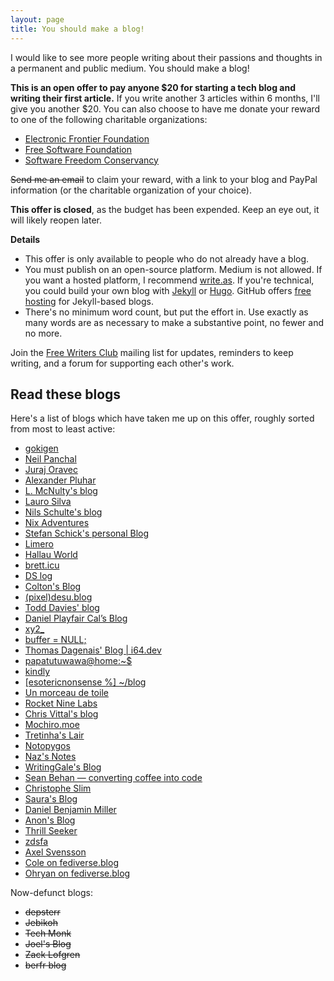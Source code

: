 ```yaml
---
layout: page
title: You should make a blog!
---
```


I would like to see more people writing about their passions and thoughts in a
permanent and public medium. You should make a blog!

**This is an open offer to pay anyone $20 for starting a tech blog and writing
their first article.** If you write another 3 articles within 6 months, I'll
give you another $20. You can also choose to have me donate your reward to one
of the following charitable organizations:

- [Electronic Frontier Foundation](https://www.eff.org/)
- [Free Software Foundation](https://www.fsf.org/)
- [Software Freedom Conservancy](https://sfconservancy.org/)

<!--
[Send me an email](mailto:sir@cmpwn.com) to claim your reward, with a link to
your blog and PayPal information (or the charitable organization of your
choice).
-->

~~Send me an email~~ to claim your reward, with a link to
your blog and PayPal information (or the charitable organization of your
choice).

<!--
The remaining budget for this blog will accomodate **one** new blog, first come
first served.
-->

**This offer is closed**, as the budget has been expended. Keep an eye out, it
will likely reopen later.

**Details**

- This offer is only available to people who do not already have a blog.
- You must publish on an open-source platform. Medium is not allowed. If you
  want a hosted platform, I recommend [write.as](https://write.as). If you're
  technical, you could build your own blog with [Jekyll](https://jekyllrb.com/)
  or [Hugo](https://gohugo.io/). GitHub offers [free
  hosting](https://pages.github.com/) for Jekyll-based blogs.
- There's no minimum word count, but put the effort in. Use exactly as many
  words are as necessary to make a substantive point, no fewer and no more.

Join the [Free Writers Club](https://lists.sr.ht/~sircmpwn/free-writers-club)
mailing list for updates, reminders to keep writing, and a forum for supporting
each other's work.

## Read these blogs

Here's a list of blogs which have taken me up on this offer, roughly sorted from
most to least active:

- [gokigen](https://write.as/gokigen/)
- [Neil Panchal](https://neil.computer/)
- [Juraj Oravec](https://sgorava.github.io/)
- [Alexander Pluhar](https://www.alexander-pluhar.de/)
- [L. McNulty's blog](https://lmcnulty.gitlab.io/blog/index.html)
- [Lauro Silva](https://laurosilva.com/)
- [Nils Schulte's blog](https://nilsschulte.de/posts/)
- [Nix Adventures](http://nixing.mx/blog/blog.html)
- [Stefan Schick's personal Blog](https://stefanschick.eu/)
- [Limero](https://limero.se/)
- [Hallau World](https://hallau.world)
- [brett.icu](https://brett.icu/)
- [DS log](https://sidhion.com/blog/)
- [Colton's Blog](https://wi.zard.work/)
- [(pixel)desu.blog](https://desu.blog/)
- [Todd Davies' blog](https://todddavies.co.uk/blog/)
- [Daniel Playfair Cal’s Blog](https://www.danielplayfaircal.com/)
- [xy2_](https://xy2.dev/)
- [buffer = NULL;](https://nullbuffer.com/)
- [Thomas Dagenais' Blog \| i64.dev](https://i64.dev/)
- [papatutuwawa@home:~$](https://blog.polynom.me/)
- [kindly](https://pensinspace.net/kindly/)
- [\[esotericnonsense %\] ~/blog](https://esotericnonsense.com/blog/)
- [Un morceau de toile](https://www.libellules.eu/)
- [Rocket Nine Labs](https://rocketnine.space/post/tview-and-you/)
- [Chris Vittal's blog](https://chris.vittal.dev/)
- [Mochiro.moe](https://mochiro.moe/)
- [Tretinha's Lair](http://www.tretinha.com/)
- [Notopygos](https://tilde.town/~notopygos/archive/)
- [Naz's Notes](https://notes.askaoru.com/)
- [WritingGale's Blog](https://lorem.club/~/WritingGalesBlog)
- [Sean Behan — converting coffee into code](https://www.seanbehan.dev/)
- [Christophe Slim](https://slim.page/interests.html)
- [Saura's Blog](https://blog.sasach.work/)
- [Daniel Benjamin Miller](https://dbmiller.org/)
- [Anon's Blog](https://anons.writeas.com/)
- [Thrill Seeker](https://thrillseek-r.net/posts/)
- [zdsfa](https://zdsfa.com/insert/blog/)
- [Axel Svensson](https://axelsvensson.com)
- [Cole on fediverse.blog](https://fediverse.blog/~/Cole)
- [Ohryan on fediverse.blog](https://fediverse.blog/~/Ohyran)

Now-defunct blogs:

- ~~depsterr~~
- ~~Jebikoh~~
- ~~Tech Monk~~
- ~~Joel's Blog~~
- ~~Zack Lofgren~~
- ~~berfr blog~~
